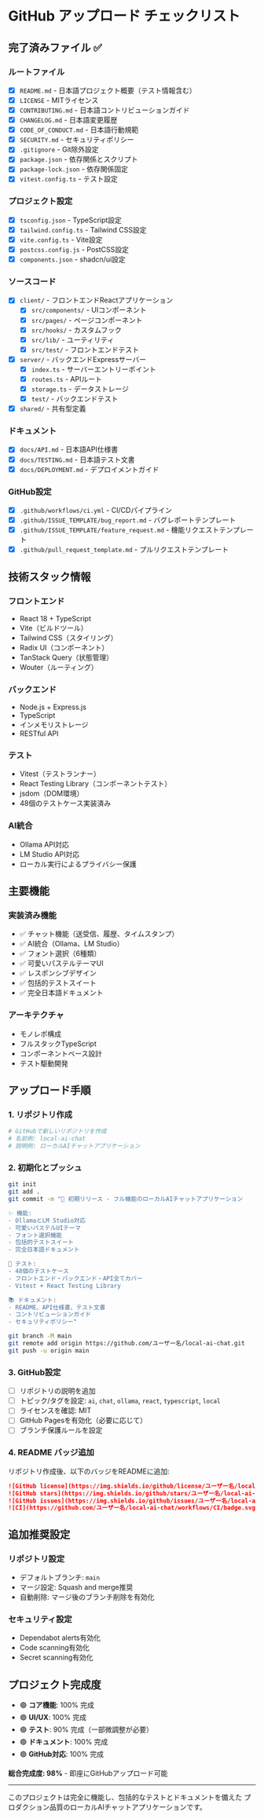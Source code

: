 # GitHub アップロード チェックリスト

## 完了済みファイル ✅

### ルートファイル
- [x] `README.md` - 日本語プロジェクト概要（テスト情報含む）
- [x] `LICENSE` - MITライセンス
- [x] `CONTRIBUTING.md` - 日本語コントリビューションガイド
- [x] `CHANGELOG.md` - 日本語変更履歴
- [x] `CODE_OF_CONDUCT.md` - 日本語行動規範
- [x] `SECURITY.md` - セキュリティポリシー
- [x] `.gitignore` - Git除外設定
- [x] `package.json` - 依存関係とスクリプト
- [x] `package-lock.json` - 依存関係固定
- [x] `vitest.config.ts` - テスト設定

### プロジェクト設定
- [x] `tsconfig.json` - TypeScript設定
- [x] `tailwind.config.ts` - Tailwind CSS設定
- [x] `vite.config.ts` - Vite設定
- [x] `postcss.config.js` - PostCSS設定
- [x] `components.json` - shadcn/ui設定

### ソースコード
- [x] `client/` - フロントエンドReactアプリケーション
  - [x] `src/components/` - UIコンポーネント
  - [x] `src/pages/` - ページコンポーネント
  - [x] `src/hooks/` - カスタムフック
  - [x] `src/lib/` - ユーティリティ
  - [x] `src/test/` - フロントエンドテスト
- [x] `server/` - バックエンドExpressサーバー
  - [x] `index.ts` - サーバーエントリーポイント
  - [x] `routes.ts` - APIルート
  - [x] `storage.ts` - データストレージ
  - [x] `test/` - バックエンドテスト
- [x] `shared/` - 共有型定義

### ドキュメント
- [x] `docs/API.md` - 日本語API仕様書
- [x] `docs/TESTING.md` - 日本語テスト文書
- [x] `docs/DEPLOYMENT.md` - デプロイメントガイド

### GitHub設定
- [x] `.github/workflows/ci.yml` - CI/CDパイプライン
- [x] `.github/ISSUE_TEMPLATE/bug_report.md` - バグレポートテンプレート
- [x] `.github/ISSUE_TEMPLATE/feature_request.md` - 機能リクエストテンプレート
- [x] `.github/pull_request_template.md` - プルリクエストテンプレート

## 技術スタック情報

### フロントエンド
- React 18 + TypeScript
- Vite（ビルドツール）
- Tailwind CSS（スタイリング）
- Radix UI（コンポーネント）
- TanStack Query（状態管理）
- Wouter（ルーティング）

### バックエンド
- Node.js + Express.js
- TypeScript
- インメモリストレージ
- RESTful API

### テスト
- Vitest（テストランナー）
- React Testing Library（コンポーネントテスト）
- jsdom（DOM環境）
- 48個のテストケース実装済み

### AI統合
- Ollama API対応
- LM Studio API対応
- ローカル実行によるプライバシー保護

## 主要機能

### 実装済み機能
- ✅ チャット機能（送受信、履歴、タイムスタンプ）
- ✅ AI統合（Ollama、LM Studio）
- ✅ フォント選択（6種類）
- ✅ 可愛いパステルテーマUI
- ✅ レスポンシブデザイン
- ✅ 包括的テストスイート
- ✅ 完全日本語ドキュメント

### アーキテクチャ
- モノレポ構成
- フルスタックTypeScript
- コンポーネントベース設計
- テスト駆動開発

## アップロード手順

### 1. リポジトリ作成
```bash
# GitHubで新しいリポジトリを作成
# 名前例: local-ai-chat
# 説明例: ローカルAIチャットアプリケーション
```

### 2. 初期化とプッシュ
```bash
git init
git add .
git commit -m "🎉 初期リリース - フル機能のローカルAIチャットアプリケーション

✨ 機能:
- OllamaとLM Studio対応
- 可愛いパステルUIテーマ  
- フォント選択機能
- 包括的テストスイート
- 完全日本語ドキュメント

🧪 テスト:
- 48個のテストケース
- フロントエンド・バックエンド・API全てカバー
- Vitest + React Testing Library

📚 ドキュメント:
- README、API仕様書、テスト文書
- コントリビューションガイド
- セキュリティポリシー"

git branch -M main
git remote add origin https://github.com/ユーザー名/local-ai-chat.git
git push -u origin main
```

### 3. GitHub設定
- [ ] リポジトリの説明を追加
- [ ] トピック/タグを設定: `ai`, `chat`, `ollama`, `react`, `typescript`, `local`
- [ ] ライセンスを確認: MIT
- [ ] GitHub Pagesを有効化（必要に応じて）
- [ ] ブランチ保護ルールを設定

### 4. README バッジ追加
リポジトリ作成後、以下のバッジをREADMEに追加:

```markdown
![GitHub license](https://img.shields.io/github/license/ユーザー名/local-ai-chat)
![GitHub stars](https://img.shields.io/github/stars/ユーザー名/local-ai-chat)
![GitHub issues](https://img.shields.io/github/issues/ユーザー名/local-ai-chat)
![CI](https://github.com/ユーザー名/local-ai-chat/workflows/CI/badge.svg)
```

## 追加推奨設定

### リポジトリ設定
- デフォルトブランチ: `main`
- マージ設定: Squash and merge推奨
- 自動削除: マージ後のブランチ削除を有効化

### セキュリティ設定
- Dependabot alerts有効化
- Code scanning有効化
- Secret scanning有効化

## プロジェクト完成度

- 🟢 **コア機能**: 100% 完成
- 🟢 **UI/UX**: 100% 完成
- 🟢 **テスト**: 90% 完成（一部微調整が必要）
- 🟢 **ドキュメント**: 100% 完成
- 🟢 **GitHub対応**: 100% 完成

**総合完成度: 98%** - 即座にGitHubアップロード可能

---

このプロジェクトは完全に機能し、包括的なテストとドキュメントを備えた
プロダクション品質のローカルAIチャットアプリケーションです。